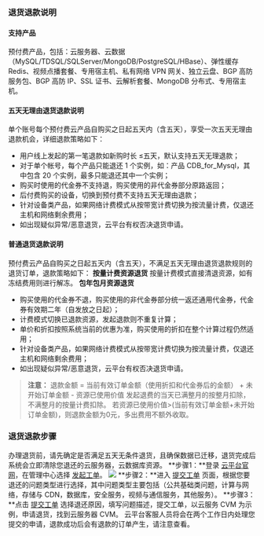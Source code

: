### 退货退款说明
#### 支持产品
预付费产品，包括：云服务器、云数据（MySQL/TDSQL/SQLServer/MongoDB/PostgreSQL/HBase）、弹性缓存 Redis、视频点播套餐、专用宿主机、私有网络 VPN 网关、独立云盘、BGP 高防服务包、BGP 高防 IP、SSL 证书、云解析套餐、MongoDB 分布式、专用宿主机。
#### 五天无理由退货退款说明
单个账号每个预付费云产品自购买之日起五天内（含五天），享受一次五天无理由退款机会，详细退款策略如下：
- 用户线上发起的第一笔退款如新购时长 ≤五天，默认支持五天无理退款；
- 对于单个帐号，每个产品只能退还 1 个实例，如：产品 CDB_for_Mysql，其中包含 20 个实例，最多只能退还其中一个实例；
- 购买时使用的代金券不支持退，购买使用的非代金券部分原路返回；
- 后付费购买的设备，切换到预付费不支持五天无理由退款；
- 针对设备类产品，如果网络计费模式从按带宽计费切换为按流量计费，仅退还主机和网络剩余费用；
- 如出现疑似异常/恶意退货，云平台有权否决退货申请。

#### 普通退货退款说明
预付费云产品自购买之日起五天内（含五天），不满足五天无理由退货退款规则的退货订单，退款策略如下：
**按量计费资源退货**
按量计费模式直接清退资源，如有冻结费用则进行解冻。
**包年包月资源退货**
- 购买使用的代金券不退，购买使用的非代金券部分统一返还通用代金券，代金券有效期二年（自发放之日起）；
- 计费模式切换已退款资源，发起退款则不重复计算；
- 单价和折扣按照系统当前的优惠为准，购买使用的折扣在整个计算过程仍然适用；
- 针对设备类产品，如果网络计费模式从按带宽计费切换为按流量计费，仅退还主机和网络剩余费用；
- 如出现疑似异常/恶意退货，云平台有权否决退货申请。
>**注意：**
>退款金额 = 当前有效订单金额（使用折扣和代金券后的金额） + 未开始订单金额 - 资源已使用价值
>发起退费的当天已满整月的按整月扣除，不满整月的按量计费扣除。
>若资源已使用价值>(当前有效订单金额+未开始订单金额)，则退款金额为0元，多出费用不额外收取。

### 退货退款步骤
办理退货前，请先确定是否满足五天无条件退货，且确保数据已迁移，退货完成后系统会立即清除您退还的云服务器，云数据库资源。
**步骤1：**登录 [云平台官网](http://tcecqpoc.fsphere.cn/)，在管理中心选择 [发起工单](http://console.tce.fsphere.cn/workorder/category)。
![](http://imgcache.tcecqpoc.fsphere.cn/image/mc.qcloudimg.com/static/img/abb231e9db32d4dd7950233fb6eb307a/image.png)
**步骤2：**进入 [提交工单](http://console.tce.fsphere.cn/workorder/category) 页面，根据您要退还的问题类型进行选择，其中问题类型主要包括（公共基础类问题，计算与网络，存储与 CDN，数据库，安全服务，视频与通信服务，其他服务）。
**步骤3：**点击 [提交工单](http://console.tce.fsphere.cn/workorder/category) 选择退还原因，填写问题描述，提交工单，以云服务 CVM 为示例，申请退货，找到云服务器 CVM。
云平台客服人员将会在两个工作日内处理您提交的申请，退款成功后会有退款的订单产生，请注意查看。
